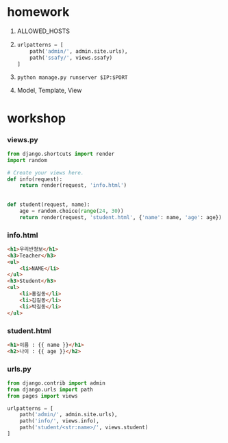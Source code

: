 # homework

1. ALLOWED_HOSTS

2. ```python
   urlpatterns = [
       path('admin/', admin.site.urls),
       path('ssafy/', views.ssafy)
   ]
   ```

3. `python manage.py runserver $IP:$PORT`

4. Model, Template, View





# workshop

### views.py

```python
from django.shortcuts import render
import random

# Create your views here.
def info(request):
    return render(request, 'info.html')
    
    
def student(request, name):
    age = random.choice(range(24, 30))
    return render(request, 'student.html', {'name': name, 'age': age})
```



### info.html

```html
<h1>우리반정보</h1>
<h3>Teacher</h3>
<ul>
    <li>NAME</li>
</ul>
<h3>Student</h3>
<ul>
    <li>홍길동</li>
    <li>김길동</li>
    <li>박길동</li>
</ul>
```



### student.html

```html
<h1>이름 : {{ name }}</h1>
<h2>나이 : {{ age }}</h2>
```



### urls.py

```python
from django.contrib import admin
from django.urls import path
from pages import views

urlpatterns = [
    path('admin/', admin.site.urls),
    path('info/', views.info),
    path('student/<str:name>/', views.student)
]
```

